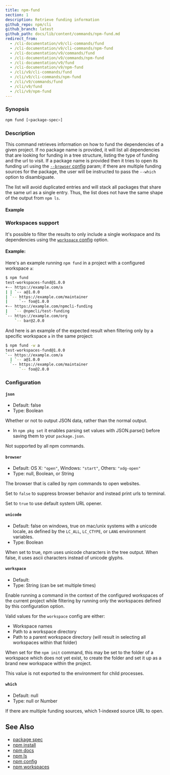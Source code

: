 ```yaml
---
title: npm-fund
section: 1
description: Retrieve funding information
github_repo: npm/cli
github_branch: latest
github_path: docs/lib/content/commands/npm-fund.md
redirect_from:
  - /cli-documentation/v9/cli-commands/fund
  - /cli-documentation/v9/cli-commands/npm-fund
  - /cli-documentation/v9/commands/fund
  - /cli-documentation/v9/commands/npm-fund
  - /cli-documentation/v9/fund
  - /cli-documentation/v9/npm-fund
  - /cli/v9/cli-commands/fund
  - /cli/v9/cli-commands/npm-fund
  - /cli/v9/commands/fund
  - /cli/v9/fund
  - /cli/v9/npm-fund
---
```


### Synopsis

```bash
npm fund [<package-spec>]
```

### Description

This command retrieves information on how to fund the dependencies of a
given project. If no package name is provided, it will list all
dependencies that are looking for funding in a tree structure, listing
the type of funding and the url to visit. If a package name is provided
then it tries to open its funding url using the
[`--browser` config](/cli/v9/using-npm/config#browser) param; if there are multiple
funding sources for the package, the user will be instructed to pass the
`--which` option to disambiguate.

The list will avoid duplicated entries and will stack all packages that
share the same url as a single entry. Thus, the list does not have the
same shape of the output from `npm ls`.

#### Example

### Workspaces support

It's possible to filter the results to only include a single workspace
and its dependencies using the
[`workspace` config](/cli/v9/using-npm/config#workspace) option.

#### Example:

Here's an example running `npm fund` in a project with a configured
workspace `a`:

```bash
$ npm fund
test-workspaces-fund@1.0.0
+-- https://example.com/a
| | `-- a@1.0.0
| `-- https://example.com/maintainer
|     `-- foo@1.0.0
+-- https://example.com/npmcli-funding
|   `-- @npmcli/test-funding
`-- https://example.com/org
    `-- bar@2.0.0
```

And here is an example of the expected result when filtering only by a
specific workspace `a` in the same project:

```bash
$ npm fund -w a
test-workspaces-fund@1.0.0
`-- https://example.com/a
  | `-- a@1.0.0
  `-- https://example.com/maintainer
      `-- foo@2.0.0
```

### Configuration

#### `json`

* Default: false
* Type: Boolean

Whether or not to output JSON data, rather than the normal output.

* In `npm pkg set` it enables parsing set values with JSON.parse() before
  saving them to your `package.json`.

Not supported by all npm commands.

#### `browser`

* Default: OS X: `"open"`, Windows: `"start"`, Others: `"xdg-open"`
* Type: null, Boolean, or String

The browser that is called by npm commands to open websites.

Set to `false` to suppress browser behavior and instead print urls to
terminal.

Set to `true` to use default system URL opener.

#### `unicode`

* Default: false on windows, true on mac/unix systems with a unicode locale,
  as defined by the `LC_ALL`, `LC_CTYPE`, or `LANG` environment variables.
* Type: Boolean

When set to true, npm uses unicode characters in the tree output. When
false, it uses ascii characters instead of unicode glyphs.

#### `workspace`

* Default:
* Type: String (can be set multiple times)

Enable running a command in the context of the configured workspaces of the
current project while filtering by running only the workspaces defined by
this configuration option.

Valid values for the `workspace` config are either:

* Workspace names
* Path to a workspace directory
* Path to a parent workspace directory (will result in selecting all
  workspaces within that folder)

When set for the `npm init` command, this may be set to the folder of a
workspace which does not yet exist, to create the folder and set it up as a
brand new workspace within the project.

This value is not exported to the environment for child processes.

#### `which`

* Default: null
* Type: null or Number

If there are multiple funding sources, which 1-indexed source URL to open.

## See Also

* [package spec](/cli/v9/using-npm/package-spec)
* [npm install](/cli/v9/commands/npm-install)
* [npm docs](/cli/v9/commands/npm-docs)
* [npm ls](/cli/v9/commands/npm-ls)
* [npm config](/cli/v9/commands/npm-config)
* [npm workspaces](/cli/v9/using-npm/workspaces)
